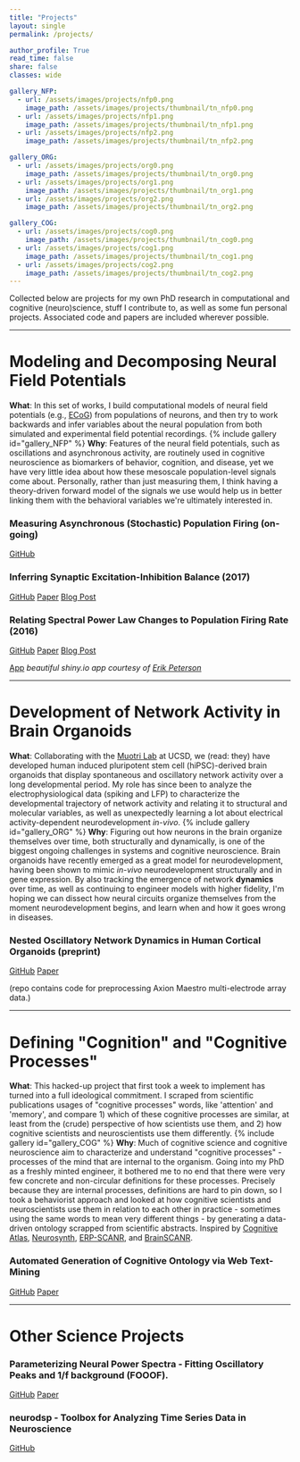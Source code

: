 ```yaml
---
title: "Projects"
layout: single
permalink: /projects/

author_profile: True
read_time: false
share: false
classes: wide

gallery_NFP:
  - url: /assets/images/projects/nfp0.png
    image_path: /assets/images/projects/thumbnail/tn_nfp0.png
  - url: /assets/images/projects/nfp1.png
    image_path: /assets/images/projects/thumbnail/tn_nfp1.png
  - url: /assets/images/projects/nfp2.png
    image_path: /assets/images/projects/thumbnail/tn_nfp2.png

gallery_ORG:
  - url: /assets/images/projects/org0.png
    image_path: /assets/images/projects/thumbnail/tn_org0.png
  - url: /assets/images/projects/org1.png
    image_path: /assets/images/projects/thumbnail/tn_org1.png
  - url: /assets/images/projects/org2.png
    image_path: /assets/images/projects/thumbnail/tn_org2.png

gallery_COG:
  - url: /assets/images/projects/cog0.png
    image_path: /assets/images/projects/thumbnail/tn_cog0.png
  - url: /assets/images/projects/cog1.png
    image_path: /assets/images/projects/thumbnail/tn_cog1.png
  - url: /assets/images/projects/cog2.png
    image_path: /assets/images/projects/thumbnail/tn_cog2.png
---
```

Collected below are projects for my own PhD research in computational and cognitive (neuro)science, stuff I contribute to, as well as some fun personal projects. Associated code and papers are included wherever possible.

---
# Modeling and Decomposing Neural Field Potentials
**What**: In this set of works, I build computational models of neural field potentials (e.g., [ECoG](https://en.wikipedia.org/wiki/Electrocorticography)) from populations of neurons, and then try to work backwards and infer variables about the neural population from both simulated and experimental field potential recordings.
{% include gallery id="gallery_NFP" %}
**Why**: Features of the neural field potentials, such as oscillations and asynchronous activity, are routinely used in cognitive neuroscience as biomarkers of behavior, cognition, and disease, yet we have very little idea about how these mesoscale population-level signals come about. Personally, rather than just measuring them, I think having a theory-driven forward model of the signals we use would help us in better linking them with the behavioral variables we're ultimately interested in.

### Measuring Asynchronous (Stochastic) Population Firing (on-going)
<a href='https://github.com/voytekresearch/spectralCV' class='btn btn--info'>GitHub</a>

### Inferring Synaptic Excitation-Inhibition Balance (2017)
<a href='https://github.com/voytekresearch/EISlope' class='btn btn--info'>GitHub</a>
<a href='https://www.ncbi.nlm.nih.gov/pubmed/28676297' class='btn btn--success'>Paper</a>
<a href='/2017-9-18-2552-first-research-paper-published/' class='btn btn--danger'>Blog Post</a>
### Relating Spectral Power Law Changes to Population Firing Rate (2016)
<a href='https://github.com/voytekresearch/tutorials/blob/master/PowerLawPSD.ipynb' class='btn btn--info'>GitHub</a>
<a href='https://www.physiology.org/doi/abs/10.1152/jn.00722.2015' class='btn btn--success'>Paper</a>
<a href='http://voyteklab.com/interpreting-the-electrophysiological-power-spectrum/' class='btn btn--danger'>Blog Post</a>

<a href='https://fakeneurons.shinyapps.io/anotb/anotb.Rmd' class='btn btn--info'>App</a>  *beautiful shiny.io app courtesy of [Erik Peterson][1]*

---
# Development of Network Activity in Brain Organoids
**What**: Collaborating with the [Muotri Lab][2] at UCSD, we (read: they) have developed human induced pluripotent stem cell (hiPSC)-derived brain organoids that display spontaneous and oscillatory network activity over a long developmental period. My role has since been to analyze the electrophysiological data (spiking and LFP) to characterize the developmental trajectory of network activity and relating it to structural and molecular variables, as well as unexpectedly learning a lot about electrical activity-dependent neurodevelopment *in-vivo*.
{% include gallery id="gallery_ORG" %}
**Why**:
Figuring out how neurons in the brain organize themselves over time, both structurally and dynamically, is one of the biggest ongoing challenges in systems and cognitive neuroscience. Brain organoids have recently emerged as a great model for neurodevelopment, having been shown to mimic *in-vivo* neurodevelopment structurally and in gene expression. By also tracking the emergence of network **dynamics** over time, as well as continuing to engineer models with higher fidelity, I'm hoping we can dissect how neural circuits organize themselves from the moment neurodevelopment begins, and learn when and how it goes wrong in diseases.

### Nested Oscillatory Network Dynamics in Human Cortical Organoids (preprint)
<a href='https://github.com/voytekresearch/OscillatoryOrganoids' class='btn btn--info'>GitHub</a>
<a href='https://www.biorxiv.org/content/early/2018/06/29/358622' class='btn btn--success'>Paper</a>

(repo contains code for preprocessing Axion Maestro multi-electrode array data.)

---
# Defining "Cognition" and "Cognitive Processes"
**What**: This hacked-up project that first took a week to implement has turned into a full ideological commitment. I scraped from scientific publications usages of "cognitive processes" words, like 'attention' and 'memory', and compare 1) which of these cognitive processes are similar, at least from the (crude) perspective of how scientists use them, and 2) how cognitive scientists and neuroscientists use them differently.
{% include gallery id="gallery_COG" %}
**Why**:
Much of cognitive science and cognitive neuroscience aim to characterize and understand "cognitive processes" - processes of the mind that are internal to the organism. Going into my PhD as a freshly minted engineer, it bothered me to no end that there were very few concrete and non-circular definitions for these processes. Precisely because they are internal processes, definitions are hard to pin down, so I took a behaviorist approach and looked at how cognitive scientists and neuroscientists use them in relation to each other in practice - sometimes using the same words to mean very different things - by generating a data-driven ontology scrapped from scientific abstracts. Inspired by [Cognitive Atlas][3], [Neurosynth][4], [ERP-SCANR][5], and [BrainSCANR][6].

### Automated Generation of Cognitive Ontology via Web Text-Mining
<a href='https://github.com/voytekresearch/IdentityCrisis' class='btn btn--info'>GitHub</a>
<a href='https://mindmodeling.org/cogsci2017/papers/0395/paper0395.pdf' class='btn btn--success'>Paper</a>

---
# Other Science Projects
### Parameterizing Neural Power Spectra - Fitting Oscillatory Peaks and 1/f background (FOOOF).
<a href='https://github.com/voytekresearch/fooof' class='btn btn--info'>GitHub</a>
<a href='https://www.biorxiv.org/content/biorxiv/early/2018/04/11/299859.full.pdf' class='btn btn--success'>Paper</a>
### neurodsp - Toolbox for Analyzing Time Series Data in Neuroscience
<a href='https://github.com/voytekresearch/neurodsp' class='btn btn--info'>GitHub</a>

[1]:https://twitter.com/parenthetical_e
[2]:https://medschool.ucsd.edu/som/pediatrics/research/labs/muotri-lab/Pages/default.aspx
[3]:http://www.cognitiveatlas.org/
[4]:http://neurosynth.org/
[5]:http://tomdonoghue.github.io/ERP_SCANR/
[6]:http://blog.brainscanr.com/
